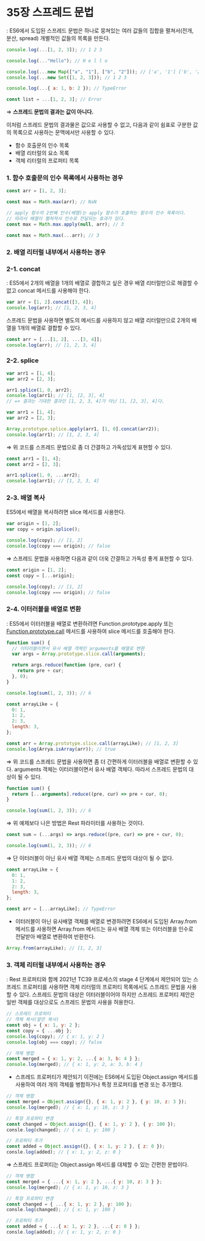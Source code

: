 # 35장 스프레드 문법

: ES6에서 도입된 스프레드 문법은 하나로 뭉쳐있는 여러 값들의 집합을 펼쳐서(전개, 분산, spread) 개별적인 값들의 목록을 만든다.

```jsx
console.log(...[1, 2, 3]); // 1 2 3

console.log(..."Hello"); // H e l l o

console.log(...new Map(["a", "1"], ["b", "2"])); // ['a', '1'] ['b', '2']
console.log(...new Set([1, 2, 3])); // 1 2 3

console.log(...{ a: 1, b: 2 }); // TypeError
```

```jsx
const list = ...[1, 2, 3]; // Error
```

⇒ **스프레드 문법의 결과는 값이 아니다.**

이처럼 스프레드 문법의 결과물은 값으로 사용할 수 없고, 다음과 같이 쉼표로 구분한 값의 목록으로 사용하는 문맥에서만 사용할 수 있다.

- 함수 호출문의 인수 목록
- 배열 리터럴의 요소 목록
- 객체 리터럴의 프로퍼티 목록

### 1. 함수 호출문의 인수 목록에서 사용하는 경우

```jsx
const arr = [1, 2, 3];

const max = Math.max(arr); // NaN

// apply 함수의 2번째 인수(배열)는 apply 함수가 호출하는 함수의 인수 목록이다.
// 따라서 배열이 펼쳐져서 인수로 전달되는 효과가 있다.
const max = Math.max.apply(null, arr); // 3

const max = Math.max(...arr); // 3
```

### 2. 배열 리터럴 내부에서 사용하는 경우

### 2-1. concat

: ES5에서 2개의 배열을 1개의 배열로 결합하고 싶은 경우 배열 리터럴만으로 해결할 수 없고 concat 메서드를 사용해야 한다.

```jsx
var arr = [1, 2].concat([3, 4]);
console.log(arr); // [1, 2, 3, 4]
```

스프레드 문법을 사용하면 별도의 메서드를 사용하지 않고 배열 리터럴만으로 2개의 배열을 1개의 배열로 결합할 수 있다.

```jsx
const arr = [...[1, 2], ...[3, 4]];
console.log(arr); // [1, 2, 3, 4]
```

### 2-2. splice

```jsx
var arr1 = [1, 4];
var arr2 = [2, 3];

arr1.splice(1, 0, arr2);
console.log(arr1); // [1, [2, 3], 4]
// => 결과는 기대한 결과인 [1, 2, 3, 4]가 아닌 [1, [2, 3], 4]다.
```

```jsx
var arr1 = [1, 4];
var arr2 = [2, 3];

Array.prototype.splice.apply(arr1, [1, 0].concat(arr2));
console.log(arr1); // [1, 2, 3, 4]
```

⇒ 위 코드를 스프레드 문법으로 좀 더 간결하고 가독성있게 표현할 수 있다.

```jsx
const arr1 = [1, 4];
const arr2 = [2, 3];

arr1.splice(1, 0, ...arr2);
console.log(arr1); // [1, 2, 3, 4]
```

### 2-3. 배열 복사

ES5에서 배열을 복사하려면 slice 메서드를 사용한다.

```jsx
var origin = [1, 2];
var copy = origin.splice();

console.log(copy); // [1, 2]
console.log(copy === origin); // false
```

⇒ 스프레드 문법을 사용하면 다음과 같이 더욱 간결하고 가독성 좋게 표현할 수 있다.

```jsx
const origin = [1, 2];
const copy = [...origin];

console.log(copy); // [1, 2]
console.log(copy === origin); // false
```

### 2-4. 이터러블을 배열로 변환

: ES5에서 이터러블을 배열로 변환하려면 Function.prototype.apply 또는 [Function.prototype.call](http://Function.prototype.call) 메서드를 사용하여 slice 메서드를 호출해야 한다.

```jsx
function sum() {
  // 이터러블이면서 유사 배열 객체인 arguments를 배열로 변환
  var args = Array.prototype.slice.call(arguments);

  return args.reduce(function (pre, cur) {
    return pre + cur;
  }, 0);
}

console.log(sum(1, 2, 3)); // 6
```

```jsx
const arrayLike = {
  0: 1,
  1: 2,
  2: 3,
  length: 3,
};

const arr = Array.prototype.slice.call(arrayLike); // [1, 2, 3]
console.log(Arrya.isArray(arr)); // true
```

⇒ 위 코드를 스프레드 문법을 사용하면 좀 더 간편하게 이터러블을 배열로 변환할 수 있다. arguments 객체는 이터러블이면서 유사 배열 객체다. 따라서 스프레드 문법의 대상이 될 수 있다.

```jsx
function sum() {
  return [...arguments].reduce((pre, cur) => pre + cur, 0);
}

console.log(sum(1, 2, 3)); // 6
```

⇒ 위 예제보다 나은 방법은 Rest 파라미터를 사용하는 것이다.

```jsx
const sum = (...args) => args.reduce((pre, cur) => pre + cur, 0);

console.log(sum(1, 2, 3)); // 6
```

⇒ 단 이터러블이 아닌 유사 배열 객체는 스프레드 문법의 대상이 될 수 없다.

```jsx
const arrayLike = {
  0: 1,
  1: 2,
  2: 3,
  length: 3,
};

const arr = [...arrayLike]; // TypeError
```

- 이터러블이 아닌 유사배열 객체를 배열로 변경하려면 ES6에서 도입된 Array.from 메서드를 사용하면 Array.from 메서드는 유사 배열 객체 또는 이터러블을 인수로 전달받아 배열로 변환하여 반환한다.

```jsx
Array.from(arrayLike); // [1, 2, 3]
```

### 3. 객체 리터럴 내부에서 사용하는 경우

: Rest 프로퍼티와 함께 2021년 TC39 프로세스의 stage 4 단계에서 제안되어 있는 스프레드 프로퍼티를 사용하면 객체 리터럴의 프로퍼티 목록에서도 스프레드 문법을 사용할 수 있다. 스프레드 문법의 대상은 이터러블이어야 하지만 스프레드 프로퍼티 제안은 일반 객체를 대상으로도 스프레드 문법의 사용을 허용한다.

```jsx
// 스프레드 프로퍼티
// 객체 복사(얕은 복사)
const obj = { x: 1, y: 2 };
const copy = { ...obj };
console.log(copy); // { x: 1, y: 2 }
console.log(obj === copy); // false

// 객체 병합
const merged = { x: 1, y: 2, ...{ a: 3, b: 4 } };
console.log(merged); // { x: 1, y: 2, a: 3, b: 4 }
```

- 스프레드 프로퍼티가 제안되기 이전에는 ES6에서 도입된 Object.assign 메서드를 사용하여 여러 개의 객체를 병합하거나 특정 프로퍼티를 변경 또는 추가했다.

```jsx
// 객체 병합
const merged = Object.assign({}, { x: 1, y: 2 }, { y: 10, z: 3 });
console.log(merged); // { x: 1, y: 10, z: 3 }

// 특정 프로퍼티 변경
const changed = Object.assign({}, { x: 1, y: 2 }, { y: 100 });
consle.log(changed); // { x: 1, y: 100 }

// 프로퍼티 추가
const added = Object.assign({}, { x: 1, y: 2 }, { z: 0 });
consle.log(added); // { x: 1, y: 2, z: 0 }
```

⇒ 스프레드 프로퍼티는 Object.assign 메서드를 대체할 수 있는 간편한 문법이다.

```jsx
// 객체 병합
const merged = { ...{ x: 1, y: 2 }, ...{ y: 10, z: 3 } };
console.log(merged); // { x: 1, y: 10, z: 3 }

// 특정 프로퍼티 변경
const changed = { ...{ x: 1, y: 2 }, y: 100 };
consle.log(changed); // { x: 1, y: 100 }

// 프로퍼티 추가
const added = { ...{ x: 1, y: 2 }, ...{ z: 0 } };
consle.log(added); // { x: 1, y: 2, z: 0 }
```
